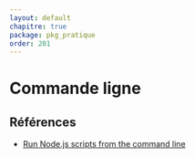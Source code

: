 ```yaml
---
layout: default
chapitre: true
package: pkg_pratique
order: 201
---
```




# Commande ligne 


## Références 

- [Run Node.js scripts from the command line](https://nodejs.org/en/learn/command-line/run-nodejs-scripts-from-the-command-line)